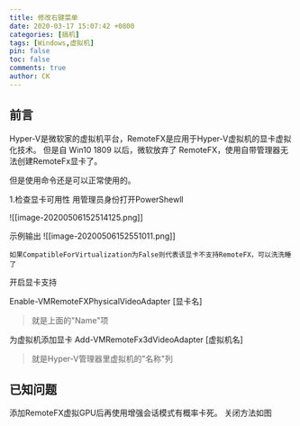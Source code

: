 ```yaml
---
title: 修改右键菜单
date: 2020-03-17 15:07:42 +0800
categories: [搞机]
tags: [Windows,虚拟机]
pin: false
toc: false
comments: true  
author: CK
---
```

## 前言

Hyper-V是微软家的虚拟机平台，RemoteFX是应用于Hyper-V虚拟机的显卡虚拟化技术。
但是自 Win10 1809 以后，微软放弃了 RemoteFX，使用自带管理器无法创建RemoteFx显卡了。

但是使用命令还是可以正常使用的。

1.检查显卡可用性
用管理员身份打开PowerShewll

![[image-20200506152514125.png]]

示例输出
![[image-20200506152551011.png]]

`如果CompatibleForVirtualization为False则代表该显卡不支持RemoteFX，可以洗洗睡了`



开启显卡支持

Enable-VMRemoteFXPhysicalVideoAdapter [显卡名]

> 就是上面的"Name"项

为虚拟机添加显卡
Add-VMRemoteFx3dVideoAdapter [虚拟机名]

> 就是Hyper-V管理器里虚拟机的"名称"列





## 已知问题

添加RemoteFX虚拟GPU后再使用增强会话模式有概率卡死。
关闭方法如图